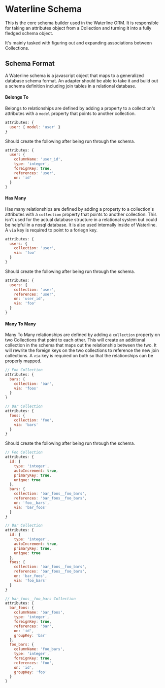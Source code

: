 Waterline Schema
====================

This is the core schema builder used in the Waterline ORM. It is responsible for taking an
attributes object from a Collection and turning it into a fully fledged schema object.

It's mainly tasked with figuring out and expanding associations between Collections.

## Schema Format

A Waterline schema is a javascript object that maps to a generalized database schema format.
An adapter should be able to take it and build out a schema definition including join tables in
a relational database.

#### Belongs To

Belongs to relationships are defined by adding a property to a collection's attributes with a
`model` property that points to another collection.

```javascript
attributes: {
  user: { model: 'user' }
}
```

Should create the following after being run through the schema.

```javascript
attributes: {
  user: {
    columnName: 'user_id',
    type: 'integer',
    foreignKey: true,
    references: 'user',
    on: 'id'
  }
}
```

#### Has Many

Has many relationships are defined by adding a property to a collection's attributes with a
`collection` property that points to another collection. This isn't used for the actual database
structure in a relational system but could be helpful in a nosql database. It is also used
internally inside of Waterline. A `via` key is required to point to a foriegn key.

```javascript
attributes: {
  users: {
    collection: 'user',
    via: 'foo'
  }
}
```

Should create the following after being run through the schema.

```javascript
attributes: {
  users: {
    collection: 'user',
    references: 'user',
    on: 'user_id',
    via: 'foo'
  }
}
```

#### Many To Many

Many To Many relationships are defined by adding a `collection` property on two Collections that
point to each other. This will create an additional collection in the schema that maps out the
relationship between the two. It will rewrite the foreign keys on the two collections to
reference the new join collections. A `via` key is required on both so that the relationships can
be properly mapped.

```javascript
// Foo Collection
attributes: {
  bars: {
    collection: 'bar',
    via: 'foos'
  }
}

// Bar Collection
attributes: {
  foos: {
    collection: 'foo',
    via: 'bars'
  }
}
```

Should create the following after being run through the schema.

```javascript
// Foo Collection
attributes: {
  id: {
    type: 'integer',
    autoIncrement: true,
    primaryKey: true,
    unique: true
  },
  bars: {
    collection: 'bar_foos__foo_bars',
    references: 'bar_foos__foo_bars',
    on: 'foo__bars',
    via: 'bar_foos'
  }
}

// Bar Collection
attributes: {
  id: {
    type: 'integer',
    autoIncrement: true,
    primaryKey: true,
    unique: true
  },
  foos: {
    collection: 'bar_foos__foo_bars',
    references: 'bar_foos__foo_bars',
    on: 'bar_foos',
    via: 'foo_bars'
  }
}

// bar_foos__foo_bars Collection
attributes: {
  bar_foos: {
    columnName: 'bar_foos',
    type: 'integer',
    foreignKey: true,
    references: 'bar',
    on: 'id',
    groupKey: 'bar'
  },
  foo_bars: {
    columnName: 'foo_bars',
    type: 'integer',
    foreignKey: true,
    references: 'foo',
    on: 'id',
    groupKey: 'foo'
  }
}
```
